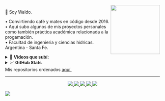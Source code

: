 <a title="">
  <img align="right" width="160" height="160" src="https://raw.githubusercontent.com/CodigoWaldo/CodigoWaldo/refs/heads/main/ilustracion.webp">
</a>

👋 Soy Waldo.

• Convirtiendo café y mates en código desde 2016. <br/>
• Aquí subo algunos de mis proyectos personales como también práctica académica relacionada a la progamación.   <br/>
• Facultad de ingenieria y ciencias hídricas. Argentina - Santa Fe.

<!-- YOUTUBE VIDEOS -->
<details>
  <summary>🎥 <strong>Videos que subí:</strong></summary> <br />  
         <a href="https://www.youtube.com/playlist?list=PLiPraAn9feYyVckTARb40x89s492QVq-Z"> Crea una app con C++ & wxFormBuilder </a>
</details>

<!-- GITHUB STATS -->
<details>
  <summary>📈 <strong>GitHub Stats</strong></summary> <br />
  <a href="#"><img height="150px" width="auto" src="https://github-readme-stats.vercel.app/api?username=CodigoWaldo&show_icons=true&hide=contribs" /></a> &nbsp;
  <a href="#"><img height="150px" width="auto" src="https://github-readme-stats.vercel.app/api/top-langs/?username=CodigoWaldo&layout=compact&hide=objective-c,cmake,c&langs_count=7" /></a>  
</details>
Mis repositorios ordenados <a href="https://github.com/CodigoWaldo?tab=stars">aquí.</a>

---

<!-- Links -->
<p align="center">
  <a href="https://waltervoegeli.com.ar/">
    <img src="https://img.shields.io/static/v1?label=SitioWeb&message=Ver&color=6E46AE&style=flat&logo=htmx&logoColor=9f63ff" />
  </a>
  <a href="https://www.linkedin.com/in/waltervoegeli/">    
    <img src="https://img.shields.io/static/v1?label=LinkedIn&message=Ver&color=0e76a8&style=flat&logo=Linkedin&logoColor=FF0000" />
  </a>
  <a href="https://www.youtube.com/@CodigoWaldo">
    <img src="https://img.shields.io/static/v1?label=YouTube&message=Ver&color=FF0000&style=flat&logo=youtube&logoColor=FF0000" />
  </a>
  <a href="https://sourceforge.net/u/waldovoe/profile">
    <img src="https://img.shields.io/static/v1?label=SourceForge&message=Ver&color=ff6600&style=flat&logo=sourceforge&logoColor=ff660" />
  </a>  
   <a href="https://waldovoe.itch.io/">
    <img src="https://img.shields.io/static/v1?label=Itchio&message=Ver&color=fe2448&style=flat&logo=Itch.io&logoColor=fe2448" />
  </a>
</p>

 [![](https://visitcount.itsvg.in/api?id=waldo&label=ProfileViews&color=12&icon=0&pretty=true)](https://visitcount.itsvg.in)  
